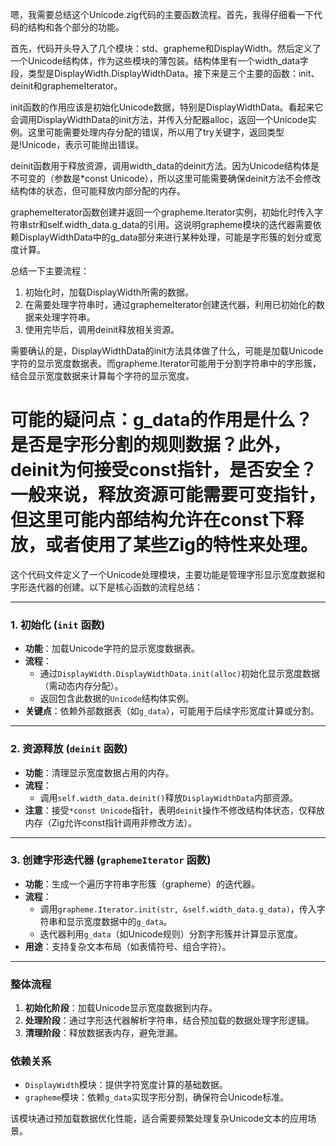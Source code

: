 嗯，我需要总结这个Unicode.zig代码的主要函数流程。首先，我得仔细看一下代码的结构和各个部分的功能。

首先，代码开头导入了几个模块：std、grapheme和DisplayWidth。然后定义了一个Unicode结构体，作为这些模块的薄包装。结构体里有一个width_data字段，类型是DisplayWidth.DisplayWidthData。接下来是三个主要的函数：init、deinit和graphemeIterator。

init函数的作用应该是初始化Unicode数据，特别是DisplayWidthData。看起来它会调用DisplayWidthData的init方法，并传入分配器alloc，返回一个Unicode实例。这里可能需要处理内存分配的错误，所以用了try关键字，返回类型是!Unicode，表示可能抛出错误。

deinit函数用于释放资源，调用width_data的deinit方法。因为Unicode结构体是不可变的（参数是*const Unicode），所以这里可能需要确保deinit方法不会修改结构体的状态，但可能释放内部分配的内存。

graphemeIterator函数创建并返回一个grapheme.Iterator实例，初始化时传入字符串str和self.width_data.g_data的引用。这说明grapheme模块的迭代器需要依赖DisplayWidthData中的g_data部分来进行某种处理，可能是字形簇的划分或宽度计算。

总结一下主要流程：
1. 初始化时，加载DisplayWidth所需的数据。
2. 在需要处理字符串时，通过graphemeIterator创建迭代器，利用已初始化的数据来处理字符串。
3. 使用完毕后，调用deinit释放相关资源。

需要确认的是，DisplayWidthData的init方法具体做了什么，可能是加载Unicode字符的显示宽度数据表。而grapheme.Iterator可能用于分割字符串中的字形簇，结合显示宽度数据来计算每个字符的显示宽度。

可能的疑问点：g_data的作用是什么？是否是字形分割的规则数据？此外，deinit为何接受const指针，是否安全？一般来说，释放资源可能需要可变指针，但这里可能内部结构允许在const下释放，或者使用了某些Zig的特性来处理。
================================================
这个代码文件定义了一个Unicode处理模块，主要功能是管理字形显示宽度数据和字形迭代器的创建。以下是核心函数的流程总结：

---

### **1. 初始化 (`init` 函数)**  
- **功能**：加载Unicode字符的显示宽度数据表。  
- **流程**：  
  - 通过`DisplayWidth.DisplayWidthData.init(alloc)`初始化显示宽度数据（需动态内存分配）。  
  - 返回包含此数据的`Unicode`结构体实例。  
- **关键点**：依赖外部数据表（如`g_data`），可能用于后续字形宽度计算或分割。

---

### **2. 资源释放 (`deinit` 函数)**  
- **功能**：清理显示宽度数据占用的内存。  
- **流程**：  
  - 调用`self.width_data.deinit()`释放`DisplayWidthData`内部资源。  
- **注意**：接受`*const Unicode`指针，表明`deinit`操作不修改结构体状态，仅释放内存（Zig允许const指针调用非修改方法）。

---

### **3. 创建字形迭代器 (`graphemeIterator` 函数)**  
- **功能**：生成一个遍历字符串字形簇（grapheme）的迭代器。  
- **流程**：  
  - 调用`grapheme.Iterator.init(str, &self.width_data.g_data)`，传入字符串和显示宽度数据中的`g_data`。  
  - 迭代器利用`g_data`（如Unicode规则）分割字形簇并计算显示宽度。  
- **用途**：支持复杂文本布局（如表情符号、组合字符）。

---

### **整体流程**  
1. **初始化阶段**：加载Unicode显示宽度数据到内存。  
2. **处理阶段**：通过字形迭代器解析字符串，结合预加载的数据处理字形逻辑。  
3. **清理阶段**：释放数据表内存，避免泄漏。  

### **依赖关系**  
- `DisplayWidth`模块：提供字符宽度计算的基础数据。  
- `grapheme`模块：依赖`g_data`实现字形分割，确保符合Unicode标准。  

该模块通过预加载数据优化性能，适合需要频繁处理复杂Unicode文本的应用场景。